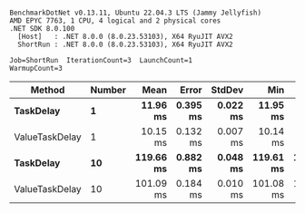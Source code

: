```

BenchmarkDotNet v0.13.11, Ubuntu 22.04.3 LTS (Jammy Jellyfish)
AMD EPYC 7763, 1 CPU, 4 logical and 2 physical cores
.NET SDK 8.0.100
  [Host]   : .NET 8.0.0 (8.0.23.53103), X64 RyuJIT AVX2
  ShortRun : .NET 8.0.0 (8.0.23.53103), X64 RyuJIT AVX2

Job=ShortRun  IterationCount=3  LaunchCount=1  
WarmupCount=3  

```
| Method         | Number | Mean      | Error    | StdDev   | Min       | Max       | Allocated |
|--------------- |------- |----------:|---------:|---------:|----------:|----------:|----------:|
| **TaskDelay**      | **1**      |  **11.96 ms** | **0.395 ms** | **0.022 ms** |  **11.95 ms** |  **11.99 ms** |     **352 B** |
| ValueTaskDelay | 1      |  10.15 ms | 0.132 ms | 0.007 ms |  10.14 ms |  10.15 ms |     192 B |
| **TaskDelay**      | **10**     | **119.66 ms** | **0.882 ms** | **0.048 ms** | **119.61 ms** | **119.70 ms** |    **2053 B** |
| ValueTaskDelay | 10     | 101.09 ms | 0.184 ms | 0.010 ms | 101.08 ms | 101.10 ms |     381 B |
